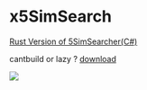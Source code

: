 # x5SimSearch

[Rust Version of 5SimSearcher(C#)](https://github.com/Wizz1337/5SimSearcher)

cantbuild or lazy ? [download](https://github.com/Natslpb/x5SimSearch/releases/tag/1.0)

![](https://i.imgur.com/ceoD4Nm.gif)
